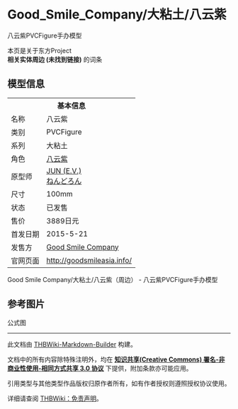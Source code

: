 # Good_Smile_Company/大粘土/八云紫

<!-- source html: G:\repos\THBWiki-Markdown-Builder\THBWikiMarkdown\Temp\main\3\3a\ns0%3AGood_Smile_Company%2F%E5%A4%A7%E7%B2%98%E5%9C%9F%2F%E5%85%AB%E4%BA%91%E7%B4%AB.html -->

八云紫PVCFigure手办模型

本页是关于东方Project  
 **相关实体周边 (未找到链接)** 的词条
## 模型信息

<table><tbody><tr><th colspan="2">基本信息</th></tr><tr><td class="label">名称</td><td> 八云紫 </td></tr><tr><td class="label">类别</td><td>PVCFigure</td></tr><tr><td class="label">系列</td><td>大粘土</td></tr><tr><td class="label">角色</td><td><a href="./八云紫.md" title="八云紫">八云紫</a></td></tr><tr><td class="label">原型师</td><td><a href="/index.php?title=JUN_(E.V.)&amp;action=edit&amp;redlink=1" class="new" title="JUN (E.V.)（页面不存在）">JUN (E.V.)</a><br><a href="/index.php?title=%E3%81%AD%E3%82%93%E3%81%A9%E3%82%8D%E3%82%93&amp;action=edit&amp;redlink=1" class="new" title="ねんどろん（页面不存在）">ねんどろん</a></td></tr><tr><td class="label">尺寸</td><td>100mm</td></tr><tr><td class="label">状态</td><td>已发售</td></tr><tr><td class="label">售价</td><td>3889日元</td></tr><tr><td class="label">首发日期</td><td>2015-5-21</td></tr><tr><td class="label">发售方</td><td><a href="./Good_Smile_Company.md" title="Good Smile Company">Good Smile Company</a></td></tr><tr><td class="label">官网页面</td><td><a rel="nofollow" class="external free" href="http://goodsmileasia.info/">http://goodsmileasia.info/</a></td></tr></tbody></table>

Good Smile Company/大粘土/八云紫（周边） - 八云紫PVCFigure手办模型
## 参考图片



[](./文件-Good_Smile_Company大粘土八云紫-1.jpg.md)


[](./文件-Good_Smile_Company大粘土八云紫-2.jpg.md)


[](./文件-Good_Smile_Company大粘土八云紫-3.jpg.md)

公式图







---

此文档由 [THBWiki-Markdown-Builder](https://github.com/Delsin-Yu/THBWiki-Markdown-Builder) 构建。

文档中的所有内容除特殊注明外，均在 [**知识共享(Creative Commons) 署名-非商业性使用-相同方式共享 3.0 协议**](https://creativecommons.org/licenses/by-sa/3.0/deed.zh-hans) 下提供，附加条款亦可能应用。

引用类型与其他类型作品版权归原作者所有，如有作者授权则遵照授权协议使用。

详细请查阅 [THBWiki：免责声明](https://thbwiki.cc/THBWiki:%E5%85%8D%E8%B4%A3%E5%A3%B0%E6%98%8E)。

